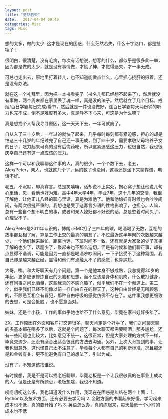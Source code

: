 ```yaml
---
layout: post
title: "茫然若失"
date:   2017-04-04 09:49
categories: Misc    
tags: Misc
---
```



想的太多，做的太少.
这才是现在的困惑，什么茫然若失，什么十字路口，都是扯犊子！

很明白，很清楚，没有毛病，每次有话想说，想写的什么，都似乎是很多此一举，因为都是做的太少，就是没有事情做，才慌了神，才觉得迷失，才一事无成。

可总也走出去，原地里打着转儿，也不知道能做点什么，心里抓心挠肝的揪着，还是没有办法。

就在这一个礼拜里，因为把一本书看完了（书名儿都已经想不起来了），然后就没有事做，两个周末都在家里丢了魂一样，真是没的法子。然后就立了几个目标，戒烟/百日学霸每日完成/看书，然后就是一件也没做好，连百日学霸每天两份钟的听力也完不成，倒不是难度有多大，真是静不下心来，可这是为什么嘛？


真是想找个人帮我寻寻原因，这一天天下去，一年可就废了。

自从入了三十岁后，一年过的就快了起来，几乎每时每刻都有紧迫感，担心的却是怕这三十几岁的年纪过完了自己还一事无成，到了四十岁，需要孝敬父母培养子女的日子，吃力起来可真的没有后悔药吃，所以这紧迫感这压力，也很自然，我也很庆幸自己还有这一点应该的压力。

这样一个可以和我聊聊这件事的人，真的很少，一个个数下去，老五，Alex/Peter，亲人，也就这几个了，远的数了也没用，这事还是坐下来聊靠谱，电话不好。

老五，不沉默，却真寡言。总是笑嘻嘻，话却说不上实处，掏心窝子想让他说几句心里话，恩，看他也好为难。高中4年大学4年，毕业7年，这十几年的交情，我很了解他，让他正儿八经的聊心里话，真是为难他了。他和他媳妇有时候也会吵吵闹闹，有两次很挺严重的，我想也是受了这寡言少语的性格影响了，也担心。人嘛，总有一些自个想不明白的事，或者和亲人媳妇都不好说的话，总是憋着时间久了，心理受不了。

Alex/Peter是2011年认识的，博朗+EMC打了三四年的球，喝酒喝了无数，互相的故事都互相了解，算是工作上交的最真的朋友了。不过最近这半年聚的次数越来越少，一个他们越来越忙，距离也远，下班时间不一致，还有就是大家聚的少了互相了解的也少了，话题少了，聚起来也不那么迫切。但是有时候和他们聊正事，却有点显得不谐调，可能是因为一直都是喝酒吵吵闹闹，一下子接受不了这种氛围。我自己却是越来越正经，显得和他们有点融入不了的感觉，也算尴尬。

大哥，唉。和大哥聊天有几个问题，第一个是他本身不够成熟，我总觉得30岁的年纪，更多应该修炼自己的头脑和思想，而不应该是身体和肌肉，什么散打健身，还有同事之间比酒量，这些我真的不感兴趣了，似乎我们不在一个频道上。第二个，似乎我们已经不能像以前一样自由自在的聊天了，这种自由曾经是无所顾忌的，不顾忌互相会有冒犯，那种自由呼吸的感觉仿佛不存在了。这件事我想更细致的去想，可是会抵触
，也不愿意面对。

妹妹，还是个小孩，工作的事似乎她也给不了什么意见，毕竟在家带娃好多年了。

ZX，工作原因在外面和客户打交道很多，聊天肯定是个好手了，我们之间聊天聊的多基本都在喝多了以后，这就是个问题了，每次聊天都需要喝酒，那多尴尬。还有一些问题也比较大，比如意见不统一，这很正常，但是大家处理的方式不一样，毕竟交流少，还没有磨合出适合彼此的方法去沟通。另外，上次大哥提到的事，让我也很意外，这也怪自己太不注意了，毕竟每个人都有自己的判断标准，况且那还是和金钱有关，更不能避免有自己的想法了，引以为戒。

没有了，不知道该找谁说。

有时候想，我是不是可以找老板聊聊，毕竟老板是一个让我很敬佩的在事业上成功的人，但是还是有所顾忌，老板想啥，我也不知道。


唠唠叨叨这么多，我也知道没什么作用，我现在在困惑是纠结在两个上面：
    1. Python以及技术方面，还有必要去学习吗
    2. 金融方面的书看起来好慢，学习起来成本也不低，真的要开始了吗
    3. 英语怎么办，真的练起来，每天最低一个小时的成本也不低

